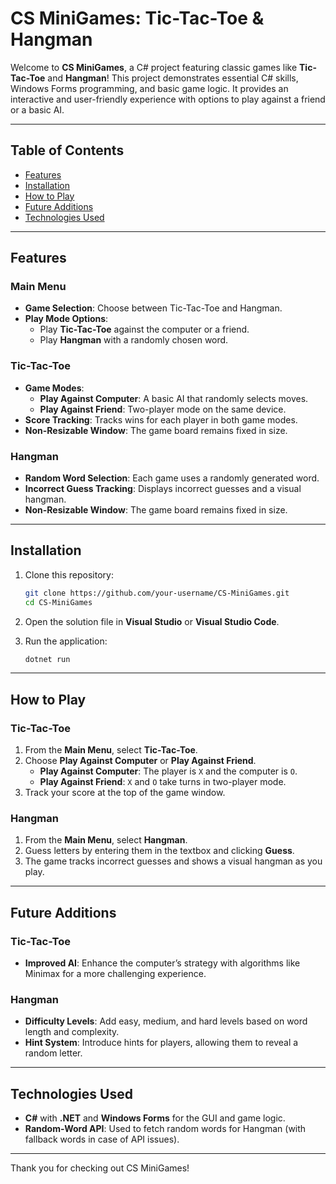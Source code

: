 
# CS MiniGames: Tic-Tac-Toe & Hangman

Welcome to **CS MiniGames**, a C# project featuring classic games like **Tic-Tac-Toe** and **Hangman**! This project demonstrates essential C# skills, Windows Forms programming, and basic game logic. It provides an interactive and user-friendly experience with options to play against a friend or a basic AI.

---

## Table of Contents
- [Features](#features)
- [Installation](#installation)
- [How to Play](#how-to-play)
- [Future Additions](#future-additions)
- [Technologies Used](#technologies-used)

---

## Features

### Main Menu
- **Game Selection**: Choose between Tic-Tac-Toe and Hangman.
- **Play Mode Options**:
  - Play **Tic-Tac-Toe** against the computer or a friend.
  - Play **Hangman** with a randomly chosen word.

### Tic-Tac-Toe
- **Game Modes**: 
  - **Play Against Computer**: A basic AI that randomly selects moves.
  - **Play Against Friend**: Two-player mode on the same device.
- **Score Tracking**: Tracks wins for each player in both game modes.
- **Non-Resizable Window**: The game board remains fixed in size.

### Hangman
- **Random Word Selection**: Each game uses a randomly generated word.
- **Incorrect Guess Tracking**: Displays incorrect guesses and a visual hangman.
- **Non-Resizable Window**: The game board remains fixed in size.

---

## Installation

1. Clone this repository:
   ```bash
   git clone https://github.com/your-username/CS-MiniGames.git
   cd CS-MiniGames
   ```

2. Open the solution file in **Visual Studio** or **Visual Studio Code**.

3. Run the application:
   ```bash
   dotnet run
   ```

---

## How to Play

### Tic-Tac-Toe
1. From the **Main Menu**, select **Tic-Tac-Toe**.
2. Choose **Play Against Computer** or **Play Against Friend**.
   - **Play Against Computer**: The player is `X` and the computer is `O`.
   - **Play Against Friend**: `X` and `O` take turns in two-player mode.
3. Track your score at the top of the game window.

### Hangman
1. From the **Main Menu**, select **Hangman**.
2. Guess letters by entering them in the textbox and clicking **Guess**.
3. The game tracks incorrect guesses and shows a visual hangman as you play.

---

## Future Additions

### Tic-Tac-Toe
- **Improved AI**: Enhance the computer’s strategy with algorithms like Minimax for a more challenging experience.

### Hangman
- **Difficulty Levels**: Add easy, medium, and hard levels based on word length and complexity.
- **Hint System**: Introduce hints for players, allowing them to reveal a random letter.

---

## Technologies Used
- **C#** with **.NET** and **Windows Forms** for the GUI and game logic.
- **Random-Word API**: Used to fetch random words for Hangman (with fallback words in case of API issues).
  
---

Thank you for checking out CS MiniGames! 